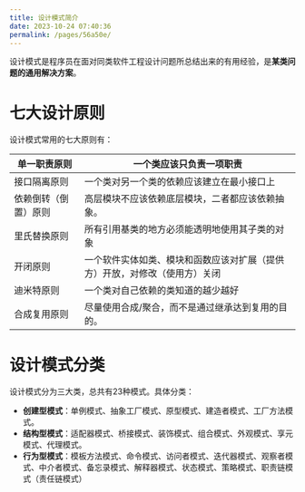 ```yaml
---
title: 设计模式简介
date: 2023-10-24 07:40:36
permalink: /pages/56a50e/
---
```

设计模式是程序员在面对同类软件工程设计问题所总结出来的有用经验，是**某类问题的通用解决方案**。



# 七大设计原则



设计模式常用的七大原则有：

| 单一职责原则         | 一个类应该只负责一项职责                                     |
| -------------------- | ------------------------------------------------------------ |
| 接口隔离原则         | 一个类对另一个类的依赖应该建立在最小接口上                   |
| 依赖倒转（倒置）原则 | 高层模块不应该依赖底层模块，二者都应该依赖抽象。             |
| 里氏替换原则         | 所有引用基类的地方必须能透明地使用其子类的对象               |
| 开闭原则             | 一个软件实体如类、模块和函数应该对扩展（提供方）开放，对修改（使用方）关闭 |
| 迪米特原则           | 一个类对自己依赖的类知道的越少越好                           |
| 合成复用原则         | 尽量使用合成/聚合，而不是通过继承达到复用的目的。            |



# 设计模式分类

设计模式分为三大类，总共有23种模式。具体分类：

- **创建型模式**：单例模式、抽象工厂模式、原型模式、建造者模式、工厂方法模式。
- **结构型模式**：适配器模式、桥接模式、装饰模式、组合模式、外观模式、享元模式、代理模式。
- **行为型模式**：模板方法模式、命令模式、访问者模式、迭代器模式、观察者模式、中介者模式、备忘录模式、解释器模式、状态模式、策略模式、职责链模式（责任链模式）

